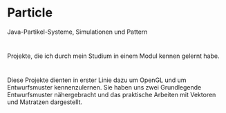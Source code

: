 # Particle
Java-Partikel-Systeme, Simulationen und Pattern
#
Projekte, die ich durch mein Studium in einem Modul kennen gelernt habe.
#
Diese Projekte dienten in erster Linie dazu um OpenGL und um Entwurfsmuster kennenzulernen. Sie haben uns zwei Grundlegende Entwurfsmuster nähergebracht und das praktische Arbeiten mit Vektoren und Matratzen dargestellt.


